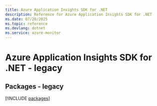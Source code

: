 ```yaml
---
title: Azure Application Insights SDK for .NET
description: Reference for Azure Application Insights SDK for .NET
ms.date: 07/28/2025
ms.topic: reference
ms.devlang: dotnet
ms.service: azure-monitor
---
```

# Azure Application Insights SDK for .NET - legacy
## Packages - legacy
[!INCLUDE [packages](application-insights-index.md)]